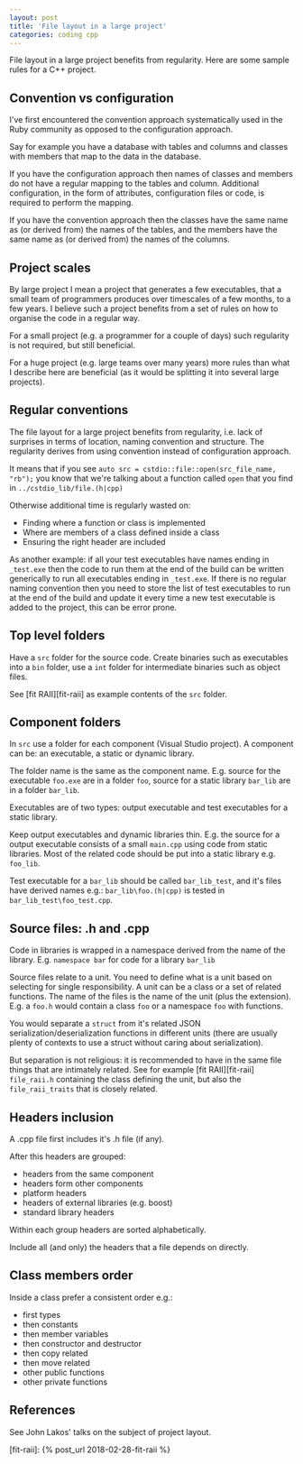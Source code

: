 ```yaml
---
layout: post
title: 'File layout in a large project'
categories: coding cpp
---
```


File layout in a large project benefits from regularity. Here are some sample
rules for a C++ project.

## Convention vs configuration

I've first encountered the convention approach systematically used in the Ruby
community as opposed to the configuration approach.

Say for example you have a database with tables and columns and classes with
members that map to the data in the database.

If you have the configuration approach then names of classes and members do not
have a regular mapping to the tables and column. Additional configuration, in
the form of attributes, configuration files or code, is required to perform the
mapping.

If you have the convention approach then the classes have the same name as (or
derived from) the names of the tables, and the members have the same name as
(or derived from) the names of the columns.


## Project scales

By large project I mean a project that generates a few executables, that a
small team of programmers produces over timescales of a few months, to a few
years. I believe such a project benefits from a set of rules on how to organise
the code in a regular way.

For a small project (e.g. a programmer for a couple of days) such regularity is
not required, but still beneficial.

For a huge project (e.g. large teams over many years) more rules than what I
describe here are beneficial (as it would be splitting it into several large
projects).


## Regular conventions

The file layout for a large project benefits from regularity, i.e. lack of
surprises in terms of location, naming convention and structure. The
regularity derives from using convention instead of configuration approach.

It means that if you see `auto src = cstdio::file::open(src_file_name, "rb");`
you know that we're talking about a function called `open` that you find in
`../cstdio_lib/file.(h|cpp)`

Otherwise additional time is regularly wasted on:

- Finding where a function or class is implemented
- Where are members of a class defined inside a class
- Ensuring the right header are included

As another example: if all your test executables have names ending in
`_test.exe` then the code to run them at the end of the build can be written
generically to run all executables ending in `_test.exe`. If there is no
regular naming convention then you need to store the list of test executables
to run at the end of the build and update it every time a new test executable
is added to the project, this can be error prone.


## Top level folders

Have a `src` folder for the source code. Create binaries such as executables
into a `bin` folder, use a `int` folder for intermediate binaries such as
object files.

See [fit RAII][fit-raii] as example contents of the `src` folder.


## Component folders

In `src` use a folder for each component (Visual Studio project). A component
can be: an executable, a static or dynamic library.

The folder name is the same as the component name. E.g. source for the
executable `foo.exe` are in a folder `foo`, source for a static library
`bar_lib` are in a folder `bar_lib`.

Executables are of two types: output executable and test executables for a
static library.

Keep output executables and dynamic libraries thin. E.g. the source for a
output executable consists of a small `main.cpp` using code from static
libraries. Most of the related code should be put into a static library e.g.
`foo_lib`.

Test executable for a `bar_lib` should be called `bar_lib_test`, and it's files
have derived names e.g.: `bar_lib\foo.(h|cpp)` is tested in
`bar_lib_test\foo_test.cpp`.


## Source files: .h and .cpp

Code in libraries is wrapped in a namespace derived from the name of the
library. E.g. `namespace bar` for code for a library `bar_lib`

Source files relate to a unit. You need to define what is a unit based on
selecting for single responsibility. A unit can be a class or a set of related
functions. The name of the files is the name of the unit (plus the extension).
E.g. a `foo.h` would contain a class `foo` or a namespace `foo` with functions.

You would separate a `struct` from it's related JSON
serialization/deserialization functions in different units (there are usually
plenty of contexts to use a struct without caring about serialization).

But separation is not religious: it is recommended to have in the same file
things that are intimately related.  See for example [fit RAII][fit-raii]
`file_raii.h` containing the class defining the unit, but also the
`file_raii_traits` that is closely related.


## Headers inclusion

A .cpp file first includes it's .h file (if any).

After this headers are grouped:

- headers from the same component
- headers form other components
- platform headers
- headers of external libraries (e.g. boost)
- standard library headers

Within each group headers are sorted alphabetically.

Include all (and only) the headers that a file depends on directly.


## Class members order

Inside a class prefer a consistent order e.g.:

- first types
- then constants
- then member variables
- then constructor and destructor
- then copy related
- then move related
- other public functions
- other private functions

## References

See John Lakos' talks on the subject of project layout.

[fit-raii]:  {% post_url 2018-02-28-fit-raii %}


